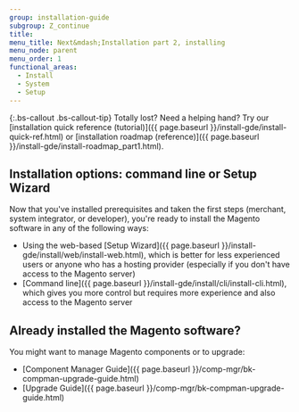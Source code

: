 ```yaml
---
group: installation-guide
subgroup: Z_continue
title:
menu_title: Next&mdash;Installation part 2, installing
menu_node: parent
menu_order: 1
functional_areas:
  - Install
  - System
  - Setup
---
```


{:.bs-callout .bs-callout-tip}
Totally lost? Need a helping hand? Try our [installation quick reference (tutorial)]({{ page.baseurl }}/install-gde/install-quick-ref.html) or [installation roadmap (reference)]({{ page.baseurl }}/install-gde/install-roadmap_part1.html).

## Installation options: command line or Setup Wizard

Now that you've installed prerequisites and taken the first steps (merchant, system integrator, or developer), you're ready to install the Magento software in any of the following ways:

*  Using the web-based [Setup Wizard]({{ page.baseurl }}/install-gde/install/web/install-web.html), which is better for less experienced users or anyone who has a hosting provider (especially if you don't have access to the Magento server)
*  [Command line]({{ page.baseurl }}/install-gde/install/cli/install-cli.html), which gives you more control but requires more experience and also access to the Magento server

## Already installed the Magento software?

You might want to manage Magento components or to upgrade:

*  [Component Manager Guide]({{ page.baseurl }}/comp-mgr/bk-compman-upgrade-guide.html)
*  [Upgrade Guide]({{ page.baseurl }}/comp-mgr/bk-compman-upgrade-guide.html)
